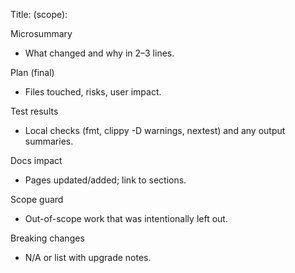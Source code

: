 Title: <type>(scope): <short summary>

Microsummary
- What changed and why in 2–3 lines.

Plan (final)
- Files touched, risks, user impact.

Test results
- Local checks (fmt, clippy -D warnings, nextest) and any output summaries.

Docs impact
- Pages updated/added; link to sections.

Scope guard
- Out-of-scope work that was intentionally left out.

Breaking changes
- N/A or list with upgrade notes.
